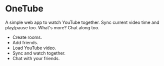 # OneTube

A simple web app to watch YouTube together. Sync current video time and play/pause too. What's more? Chat along too.

- Create rooms.
- Add friends.
- Load YouTube video.
- Sync and watch together.
- Chat with your friends.
